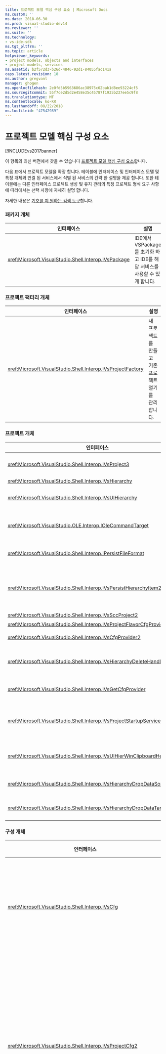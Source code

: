 ```yaml
---
title: 프로젝트 모델 핵심 구성 요소 | Microsoft Docs
ms.custom: ''
ms.date: 2018-06-30
ms.prod: visual-studio-dev14
ms.reviewer: ''
ms.suite: ''
ms.technology:
- vs-ide-sdk
ms.tgt_pltfrm: ''
ms.topic: article
helpviewer_keywords:
- project models, objects and interfaces
- project models, services
ms.assetid: b2f572d3-b26d-4846-92d1-84055fac141a
caps.latest.revision: 18
ms.author: gregvanl
manager: ghogen
ms.openlocfilehash: 2e0fd5b5963686ac38975c62bab1d8ee93224cf5
ms.sourcegitcommit: 55f7ce2d5d2e458e35c45787f1935b237ee5c9f8
ms.translationtype: MT
ms.contentlocale: ko-KR
ms.lasthandoff: 08/22/2018
ms.locfileid: "47542989"
---
```

# <a name="project-model-core-components"></a>프로젝트 모델 핵심 구성 요소
[!INCLUDE[vs2017banner](../../includes/vs2017banner.md)]

이 항목의 최신 버전에서 찾을 수 있습니다 [프로젝트 모델 핵심 구성 요소](https://docs.microsoft.com/visualstudio/extensibility/internals/project-model-core-components)합니다.  
  
다음 표에서 프로젝트 모델을 확장 합니다. 테이블에 인터페이스 및 인터페이스 모델 및 특정 개체와 연결 된 서비스에서 식별 된 서비스의 간략 한 설명을 제공 합니다. 또한 테이블에는 다른 인터페이스 프로젝트 생성 및 유지 관리의 특정 프로젝트 형식 요구 사항에 따라에서는 선택 사항에 자세히 설명 합니다.  
  
 자세한 내용은 [기호를 지 원하는 검색 도구](../../extensibility/internals/supporting-symbol-browsing-tools.md)합니다.  
  
### <a name="package-object"></a>패키지 개체  
  
|인터페이스|설명|  
|---------------|--------------|  
|<xref:Microsoft.VisualStudio.Shell.Interop.IVsPackage>|IDE에서 VSPackage를 초기화 하 고 IDE를 해당 서비스를 사용할 수 있게 합니다.|  
  
### <a name="project-factory-object"></a>프로젝트 팩터리 개체  
  
|인터페이스|설명|  
|---------------|--------------|  
|<xref:Microsoft.VisualStudio.Shell.Interop.IVsProjectFactory>|새 프로젝트를 만들고 기존 프로젝트 열기를 관리 합니다.|  
  
### <a name="project-objects"></a>프로젝트 개체  
  
|인터페이스|설명|  
|----------------|--------------|  
|<xref:Microsoft.VisualStudio.Shell.Interop.IVsProject3>|추가 및 제거 프로젝트 항목의 관리 편집기를 열고 각 문서 모니커 간에 매핑을 유지 관리 및 `VSITEMID`합니다. 상속 `IVsProject` 고 `IVsProject2`입니다.|  
|<xref:Microsoft.VisualStudio.Shell.Interop.IVsHierarchy>|탐색 및 표시 속성을 관리 하 고 이벤트를 제공 합니다.|  
|<xref:Microsoft.VisualStudio.Shell.Interop.IVsUIHierarchy>|하면 명령 실행의 유사한 `IOleCommandTarget` 포커스가 솔루션 탐색기에 있을 경우에 적용 되는 잘라내기 및 이름 바꾸기와 같은 명령에 대 한 합니다.|  
|<xref:Microsoft.VisualStudio.OLE.Interop.IOleCommandTarget>|프로젝트 계층 구조에 대 한 기본 명령 대상 인터페이스 역할도합니다. 해당 명령 상태 또는 상태와 실행 명령에 대 한 개체 쿼리를 위한 표준 인터페이스입니다. 프로젝트 창에서 한정 되지 않고 하는 경우에 사용할 수 있습니다.|  
|<xref:Microsoft.VisualStudio.Shell.Interop.IPersistFileFormat>|프로젝트 상태 지 속성을 조정합니다. 일반적으로 프로젝트 상태 프로젝트 파일로 저장 되지만 파일 기반이 아닌 저장소 시스템에 적용할 수 있습니다.|  
|<xref:Microsoft.VisualStudio.Shell.Interop.IVsPersistHierarchyItem2>|프로젝트를를 디스크나 기타 저장소 시스템의 개체에서 파일로 하거나 해당 프로젝트 항목에 대 한 지 속성의 모든 측면을 관리할 수 있습니다. 합니다 `IVsPeristHierarchyItem2` 인터페이스를 구현 하지 않는 항목에 사용 되는 <xref:Microsoft.VisualStudio.Shell.Interop.IVsPersistDocData2> 인터페이스입니다.|  
|<xref:Microsoft.VisualStudio.Shell.Interop.IVsSccProject2>|소스 코드 제어와의 상호 작용을 조정합니다.|  
|<xref:Microsoft.VisualStudio.Shell.Interop.IVsProjectFlavorCfgProvider>|구성 정보를 관리 하는 프로젝트를 사용 하도록 설정 합니다.|  
|<xref:Microsoft.VisualStudio.Shell.Interop.IVsCfgProvider2>|Debug/Release 구성과 같은 프로젝트 구성 개체를 관리합니다. 빌드, 배포 및 디버그 작업 프로젝트 구성 개체를 통해 조정 됩니다.|  
|<xref:Microsoft.VisualStudio.Shell.Interop.IVsHierarchyDeleteHandler>|계층 삭제 (파괴적)를 제어 하거나 계층 항목에 대 한 (비파괴) 옵션을 제거 하 여 구현 합니다. 쿼리 인터페이스를 호출 합니다 `IVsHierarchyDeleteHandler` 에서 인터페이스를 `IVsHierarchy` 인터페이스입니다.|  
|<xref:Microsoft.VisualStudio.Shell.Interop.IVsGetCfgProvider>|구현 하도록 지 원하는 개체를 제공 합니다 `IVsCfgProvider2` 인터페이스를 구현 하는 프로젝트 개체 보다 다른 COM id에는 `IVsHierarchy` 인터페이스입니다.|  
|<xref:Microsoft.VisualStudio.Shell.Interop.IVsProjectStartupServices>|다른 개발자가 프로젝트를 확장할 수 있도록 구현할 선택적 인터페이스입니다. 합니다 `IVsProjectStartupServices` 인터페이스를 사용 하면 프로젝트 파일 및 호출에 제 3 자 서비스 GUID를 로드할 프로젝트가 로드 될 때마다 프로젝트 파일에 유지 하는 GUID를 등록 하기 위해 타사 VSPackage `QueryService` GUID에 대 한 합니다.|  
|<xref:Microsoft.VisualStudio.Shell.Interop.IVsUIHierWinClipboardHelperEvents>|원본 계층에서 구현한는 `UIHierarchy` 잘라내기, 복사 등의 클립보드 작업을 조정 하 여 붙여 넣는 창입니다. 사용 된 `AdviseClipboardHelperEvents` 클립보드 이벤트를 등록 하는 인터페이스입니다.|  
|<xref:Microsoft.VisualStudio.Shell.Interop.IVsHierarchyDropDataSource2>|UI 계층 구조 창에서 끌어서 놓기 작업을 하는 동안 해당 데이터 원본 기준으로 끌어 온된 항목에 대 한 정보를 제공합니다. 호출 된 `IVsHierarchy` 인터페이스입니다.|  
|<xref:Microsoft.VisualStudio.Shell.Interop.IVsHierarchyDropDataTarget>|UI 계층 구조 창에서 끌어서 놓기 작업 중 놓기 대상 기준으로 끌어 온된 항목에 대 한 정보를 제공합니다. 호출 된 `IVsHierarchy` 인터페이스입니다.|  
  
### <a name="configuration-object"></a>구성 개체  
  
|인터페이스|설명|  
|----------------|--------------|  
|<xref:Microsoft.VisualStudio.Shell.Interop.IVsCfg>|구성에 대 한 정보를 제공합니다.|  
|<xref:Microsoft.VisualStudio.Shell.Interop.IVsProjectCfg2>|구성 정보를 관리 하는 프로젝트를 사용 하도록 설정 합니다.|  
|<xref:Microsoft.VisualStudio.Shell.Interop.IVsDebuggableProjectCfg>|디버거의 컨트롤에서 실행 되도록 프로젝트를 사용 하도록 설정 합니다.|  
|<xref:Microsoft.VisualStudio.Shell.Interop.IVsDeployableProjectCfg>|다른 프로젝트에 대 한 배포 작업을 수행 하는 배포 프로젝트에서 구현 합니다.|  
  
### <a name="configuration-builder-object"></a>구성 작성기 개체  
  
|인터페이스|설명|  
|----------------|--------------|  
|<xref:Microsoft.VisualStudio.Shell.Interop.IVsBuildableProjectCfg>|프로젝트 구성의 빌드 작업을 관리합니다.|  
  
### <a name="additional-project-objects"></a>추가 프로젝트 개체  
  
|인터페이스|설명|  
|----------------|--------------|  
|`IDispatch`<br /><br /> <xref:Microsoft.VisualStudio.OLE.Interop.ISpecifyPropertyPages>|표시 항목의 속성을 **속성** 창입니다.|  
|<xref:Microsoft.VisualStudio.Shell.Interop.IVsOutput2><br /><br /> <xref:Microsoft.VisualStudio.Shell.Interop.IVsEnumOutputs>|배포에 대 한 출력을 표시합니다.|  
  
 다음 표에서 프로젝트 모델에서 식별 된 서비스의 간략 한 설명을 표시 합니다.  
  
### <a name="services"></a>서비스  
  
|서비스|설명|  
|-------------|--------------|  
|<xref:Microsoft.VisualStudio.Shell.Interop.SVsRegisterProjectTypes>|등록 하려면 프로젝트 형식을 구현 하는 Vspackage에서 IDE를 사용 하 여 해당 프로젝트 팩터리 있는지 사용 합니다. VSPackage를 호출 해야 합니다 `QueryService` 이 서비스 및 해당 프로젝트 팩터리를 등록할 때 `IVsPackage::SetSite` 메서드가 호출 됩니다. 경우는 `SetSite` 프로젝트가 인스턴스화되지 않는 경우, 메서드가 호출 되지 않습니다.|  
|<xref:Microsoft.VisualStudio.Shell.Interop.SVsSolution>|현재 솔루션에 프로젝트를 열거할 새 프로젝트를 만들고 프로젝트 변경 내용에 유의 하 고 등 등의 IDE의 내부, 기본 개념에 대 한 액세스를 제공 합니다.|  
|<xref:Microsoft.VisualStudio.Shell.Interop.SVsSccManager>|소스 제어에 참가 하려는 프로젝트에서 호출 됩니다.|  
|<xref:Microsoft.VisualStudio.Shell.Interop.SVsRunningDocumentTable>|프로젝트 항목 중 하나 이상이 이미 열려 있는지 여부를 확인 하려면 열려 있는 문서의 테이블을 유지 관리 합니다.|  
|<xref:Microsoft.VisualStudio.Shell.Interop.SVsUIShellOpenDocument>|인터페이스와 표준 편집기 또는 특정 편집기를 사용 하 여 프로젝트 항목을 열려면 실제로 호출 되는 메서드를 포함 합니다.|  
|<xref:Microsoft.VisualStudio.Shell.Interop.SVsTrackProjectDocuments>|추가, 제거 하거나 해당 항목의 이름을 바꿀 때 모든 프로젝트에서 호출할 필요 합니다.|  
|<xref:Microsoft.VisualStudio.Shell.Interop.SVsFileChangeEx>|선택한 파일이 디스크에 변경 된 경우 클라이언트에 알리는 및 파일 또는 디렉터리에 변경 내용을 관리 합니다.|  
|<xref:Microsoft.VisualStudio.Shell.Interop.SVsQueryEditQuerySave>|항목을 변경 하거나 저장 하기 전에 모든 프로젝트 및 편집기에서 호출할 필요 합니다.|  
|<xref:Microsoft.VisualStudio.Shell.Interop.SVsSolutionBuildManager>|프로젝트 구성에 대 한 빌드 및 배포 작업 순서를 관리합니다.|  
|<xref:Microsoft.VisualStudio.Shell.Interop.SVsShellDebugger>|대부분의 디버깅 컨트롤에 사용 되는 하위 수준 디버거 서비스에 대 한 액세스를 제공 합니다.|  
|<xref:Microsoft.VisualStudio.Shell.Interop.SVsShellMonitorSelection>|현재 선택 항목에 대 한 정보를 Vspackage 액세스할 수 있도록 하 고 통신할 수 있도록 합니다 **속성** 창.|  
|<xref:Microsoft.VisualStudio.Shell.Interop.SVsUIShell>|만들기 및 도구 창이 나 문서 창을 열거 하거나 사용자에 게 오류를 보고 하는 기능 등의 기본 UI 관련 IDE 기능을 제공 합니다.|  
|<xref:Microsoft.VisualStudio.Shell.Interop.SVsStatusbar>|IDE의 상태 표시줄에 대 한 액세스를 제공합니다.|  
|<xref:Microsoft.VisualStudio.Shell.Interop.IVsExtensibility3>|자동화 모델을 구현 하는 데 사용 합니다. 프로젝트 모델에서 반환 됩니다 수 있는 속성 개체를 해당 개체의 인스턴스를 만듭니다.|  
|<xref:Microsoft.VisualStudio.Shell.Interop.SVsUIHierWinClipboardHelper>|프로젝트 개체 계층 구조에서 클립보드 이벤트를 구현 하는 데 사용 합니다. `SVsUIHierWinClipboardHelper` 하면 올바르게 핸들 잘라내기, 복사 및 붙여넣기 작업.|  
  
## <a name="see-also"></a>참고 항목  
 <xref:Microsoft.VisualStudio.OLE.Interop.IOleCommandTarget>   
 [검사 목록: 새 프로젝트 형식 만들기](../../extensibility/internals/checklist-creating-new-project-types.md)   
 [빌드에 없음: HierUtil7 프로젝트 클래스를 사용 하 여 프로젝트 형식 (c + +)를 구현 합니다.](http://msdn.microsoft.com/en-us/a5c16a09-94a2-46ef-87b5-35b815e2f346)   
 [기호 검색 도구를 지원합니다.](../../extensibility/internals/supporting-symbol-browsing-tools.md)   
 [프로젝트 모델의 요소](../../extensibility/internals/elements-of-a-project-model.md)

